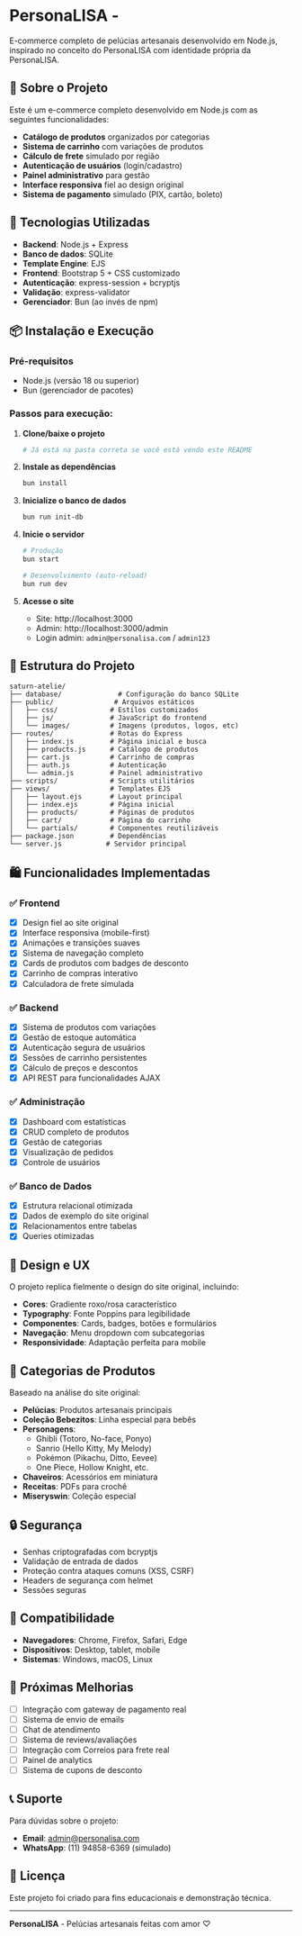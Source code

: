 # PersonaLISA - 
E-commerce completo de pelúcias artesanais desenvolvido em Node.js, inspirado no conceito do PersonaLISA com identidade própria da PersonaLISA.

## 🎯 Sobre o Projeto

Este é um e-commerce completo desenvolvido em Node.js com as seguintes funcionalidades:

- **Catálogo de produtos** organizados por categorias
- **Sistema de carrinho** com variações de produtos
- **Cálculo de frete** simulado por região
- **Autenticação de usuários** (login/cadastro)
- **Painel administrativo** para gestão
- **Interface responsiva** fiel ao design original
- **Sistema de pagamento** simulado (PIX, cartão, boleto)

## 🚀 Tecnologias Utilizadas

- **Backend**: Node.js + Express
- **Banco de dados**: SQLite
- **Template Engine**: EJS
- **Frontend**: Bootstrap 5 + CSS customizado
- **Autenticação**: express-session + bcryptjs
- **Validação**: express-validator
- **Gerenciador**: Bun (ao invés de npm)

## 📦 Instalação e Execução

### Pré-requisitos
- Node.js (versão 18 ou superior)
- Bun (gerenciador de pacotes)

### Passos para execução:

1. **Clone/baixe o projeto**
   ```bash
   # Já está na pasta correta se você está vendo este README
   ```

2. **Instale as dependências**
   ```bash
   bun install
   ```

3. **Inicialize o banco de dados**
   ```bash
   bun run init-db
   ```

4. **Inicie o servidor**
   ```bash
   # Produção
   bun start
   
   # Desenvolvimento (auto-reload)
   bun run dev
   ```

5. **Acesse o site**
   - Site: http://localhost:3000
   - Admin: http://localhost:3000/admin
   - Login admin: `admin@personalisa.com` / `admin123`

## 📂 Estrutura do Projeto

```
saturn-atelie/
├── database/              # Configuração do banco SQLite
├── public/               # Arquivos estáticos
│   ├── css/             # Estilos customizados
│   ├── js/              # JavaScript do frontend
│   └── images/          # Imagens (produtos, logos, etc)
├── routes/              # Rotas do Express
│   ├── index.js         # Página inicial e busca
│   ├── products.js      # Catálogo de produtos
│   ├── cart.js          # Carrinho de compras
│   ├── auth.js          # Autenticação
│   └── admin.js         # Painel administrativo
├── scripts/             # Scripts utilitários
├── views/               # Templates EJS
│   ├── layout.ejs       # Layout principal
│   ├── index.ejs        # Página inicial
│   ├── products/        # Páginas de produtos
│   ├── cart/            # Página do carrinho
│   └── partials/        # Componentes reutilizáveis
├── package.json         # Dependências
└── server.js           # Servidor principal
```

## 🛍️ Funcionalidades Implementadas

### ✅ Frontend
- [x] Design fiel ao site original
- [x] Interface responsiva (mobile-first)
- [x] Animações e transições suaves
- [x] Sistema de navegação completo
- [x] Cards de produtos com badges de desconto
- [x] Carrinho de compras interativo
- [x] Calculadora de frete simulada

### ✅ Backend
- [x] Sistema de produtos com variações
- [x] Gestão de estoque automática
- [x] Autenticação segura de usuários
- [x] Sessões de carrinho persistentes
- [x] Cálculo de preços e descontos
- [x] API REST para funcionalidades AJAX

### ✅ Administração
- [x] Dashboard com estatísticas
- [x] CRUD completo de produtos
- [x] Gestão de categorias
- [x] Visualização de pedidos
- [x] Controle de usuários

### ✅ Banco de Dados
- [x] Estrutura relacional otimizada
- [x] Dados de exemplo do site original
- [x] Relacionamentos entre tabelas
- [x] Queries otimizadas

## 🎨 Design e UX

O projeto replica fielmente o design do site original, incluindo:

- **Cores**: Gradiente roxo/rosa característico
- **Typography**: Fonte Poppins para legibilidade
- **Componentes**: Cards, badges, botões e formulários
- **Navegação**: Menu dropdown com subcategorias
- **Responsividade**: Adaptação perfeita para mobile

## 🛒 Categorias de Produtos

Baseado na análise do site original:

- **Pelúcias**: Produtos artesanais principais
- **Coleção Bebezitos**: Linha especial para bebês
- **Personagens**:
  - Ghibli (Totoro, No-face, Ponyo)
  - Sanrio (Hello Kitty, My Melody)
  - Pokémon (Pikachu, Ditto, Eevee)
  - One Piece, Hollow Knight, etc.
- **Chaveiros**: Acessórios em miniatura
- **Receitas**: PDFs para crochê
- **Miseryswin**: Coleção especial

## 🔒 Segurança

- Senhas criptografadas com bcryptjs
- Validação de entrada de dados
- Proteção contra ataques comuns (XSS, CSRF)
- Headers de segurança com helmet
- Sessões seguras

## 📱 Compatibilidade

- **Navegadores**: Chrome, Firefox, Safari, Edge
- **Dispositivos**: Desktop, tablet, mobile
- **Sistemas**: Windows, macOS, Linux

## 🚧 Próximas Melhorias

- [ ] Integração com gateway de pagamento real
- [ ] Sistema de envio de emails
- [ ] Chat de atendimento
- [ ] Sistema de reviews/avaliações
- [ ] Integração com Correios para frete real
- [ ] Painel de analytics
- [ ] Sistema de cupons de desconto

## 📞 Suporte

Para dúvidas sobre o projeto:

- **Email**: admin@personalisa.com
- **WhatsApp**: (11) 94858-6369 (simulado)

## 📄 Licença

Este projeto foi criado para fins educacionais e demonstração técnica. 

---

**PersonaLISA** - Pelúcias artesanais feitas com amor ♡
